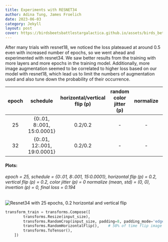 ```yaml
---
title: Experiments with RESNET34
author: Adina Tung, James Froelich
date: 2023-06-03
category: Jekyll
layout: post
cover: https://birdsbeetsbattlestargalactica.github.io/assets/birds_better.gif
---
```


After many trials with resnet18, we noticed the loss plateaued at around 0.5 even with increased number of epochs, so we went ahead and experimented with resnet34. We saw better results from the training with more layers and more epochs in the training model. Additionally, more image augmentation seemed to be correlated to higher loss based on our model with resnet18, which lead us to limit the numbers of augmentation used and also tune down the probability of their occurrence.

<div class="table-wrapper" markdown="block">

|epoch|schedule|horizontal/vertical flip (p)|random color jitter (p)|normalize|invert (p)|final loss|
|:-:|:-:|:-:|:-:|:-:|:-:|:-:|
|25|{0:.01, 8:.001, 15:0.0001}|0.2/0.2|-|-|-|0.194| <!--- 2394.png v'lower probability...' --->
|32|{0:.01, 12:.001, 19:0.0001}|0.2/0.2|-|-|-|still running|  <!--  v9 -->
</div>

#### Plots:  

###### epoch = 25, schedule = {0:.01, 8:.001, 15:0.0001}, horizontal flip (p) = 0.2, vertical flip (p) = 0.2, color jitter (p) = 0 normalize (mean, std) = (0, 0), invertion (p) = 0, final loss = 0.194  

![Resnet34 with 25 epochs, 0.2 horizontal and vertical flip](https://birdsbeetsbattlestargalactica.github.io/assets/graphs/2394.png)

```python
transform_train = transforms.Compose([
        transforms.Resize(input_size),
        transforms.RandomCrop(input_size, padding=8, padding_mode='edge'), # Take 256x256 crops from padded images
        transforms.RandomHorizontalFlip(),    # 50% of time flip image along y-axis
        transforms.ToTensor(),
    ])

```



[1]: https://birdsbeetsbattlestargalactica.github.io/assets/graphs/resnet34_epoch25.png
